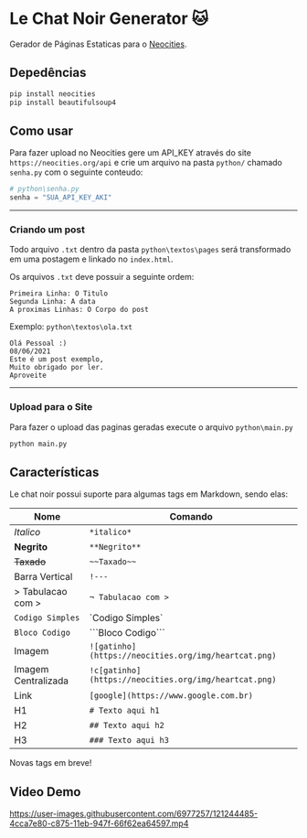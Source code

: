 # Le Chat Noir Generator :cat:
Gerador de Páginas Estaticas para o [Neocities](hhtp://neocities.org/).

## Depedências

```bash
pip install neocities
pip install beautifulsoup4
```

## Como usar

Para fazer upload no Neocities gere um API_KEY através do site `https://neocities.org/api` e crie um arquivo na pasta `python/` chamado `senha.py` com o seguinte conteudo:

```python
# python\senha.py
senha = "SUA_API_KEY_AKI"
```

* * *
### Criando um post
Todo arquivo `.txt` dentro da pasta `python\textos\pages` será transformado em uma postagem e linkado no `index.html`.

Os arquivos `.txt` deve possuir a seguinte ordem:
```
Primeira Linha: O Titulo
Segunda Linha: A data
A proximas Linhas: O Corpo do post
```

Exemplo:
`python\textos\ola.txt`
```
Olá Pessoal :)
08/06/2021
Este é um post exemplo,
Muito obrigado por ler.
Aproveite 
```

* * *

### Upload para o Site
Para fazer o upload das paginas geradas execute o arquivo `python\main.py`

``` bash
python main.py
```

## Características
Le chat noir possui suporte para algumas tags em Markdown, sendo elas:

| Nome             | Comando                                              |
|------------------|------------------------------------------------------|
| *Italico*        | `*italico*`                                          |
| **Negrito**      | `**Negrito**`                                        |
| ~~Taxado~~       | `~~Taxado~~`                                         |
| Barra Vertical   | `!---`                                               |
| > Tabulacao com >| `¬ Tabulacao com >`                                  |
| `Codigo Simples` | \`Codigo Simples\`                                   |
| ``Bloco Codigo`` | \`\`\`Bloco Codigo\`\`\`                             |
| Imagem           | `![gatinho](https://neocities.org/img/heartcat.png)` |
| Imagem Centralizada        | `!c[gatinho](https://neocities.org/img/heartcat.png)` |
| Link             | `[google](https://www.google.com.br)`                |
| H1               | `# Texto aqui h1`                                    |
| H2               | `## Texto aqui h2`                                   |
| H3               | `### Texto aqui h3`                                  |

Novas tags em breve!

## Video Demo
https://user-images.githubusercontent.com/6977257/121244485-4cca7e80-c875-11eb-947f-66f62ea64597.mp4
